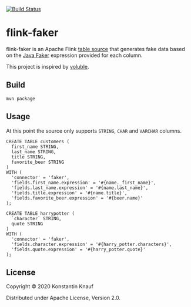 [![Build Status](https://travis-ci.com/knaufk/flink-faker.svg?branch=master)](https://travis-ci.com/knaufk/flink-faker)

# flink-faker

flink-faker is an Apache Flink [table source](https://ci.apache.org/projects/flink/flink-docs-release-1.11/dev/table/connectors/) 
that generates fake data based on the [Java Faker](https://github.com/DiUS/java-faker) expression 
provided for each column.

This project is inspired by [voluble](https://github.com/MichaelDrogalis/voluble). 

## Build

```
mvn package
```

## Usage

At this point the source only supports `STRING`, `CHAR` and `VARCHAR` columns.

```
CREATE TABLE customers (
  first_name STRING,
  last_name STRING, 
  title STRING, 
  favorite_beer STRING
)
WITH (
  'connector' = 'faker', 
  'fields.first_name.expression' = '#{name._first_name}',
  'fields.last_name.expression' = '#{name.last_name}',
  'fields.title.expression' = '#{name.title}',
  'fields.favorite_beer.expression' = '#{beer.name}'
);
```

```
CREATE TABLE harrypotter (
  `character` STRING,
  quote STRING
)
WITH (
  'connector' = 'faker', 
  'fields.character.expression' = '#{harry_potter.characters}',
  'fields.quote.expression' = '#{harry_potter.quote}'
);
```

## License 

Copyright © 2020 Konstantin Knauf

Distributed under Apache License, Version 2.0. 

